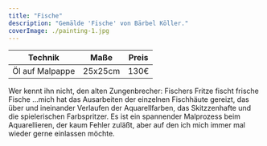 ```yaml
---
title: "Fische"
description: "Gemälde 'Fische' von Bärbel Köller."
coverImage: ./painting-1.jpg
---
```


| Technik            | Maße    | Preis |
|--------------------|---------|-------|
| Öl auf Malpappe    | 25x25cm | 130€  |

Wer kennt ihn nicht, den alten Zungenbrecher: Fischers Fritze fischt frische Fische ...mich hat das Ausarbeiten der einzelnen Fischhäute gereizt, das über und ineinander Verlaufen der Aquarellfarben, das Skitzzenhafte und die spielerischen Farbspritzer. Es ist ein spannender Malprozess beim Aquarellieren, der kaum Fehler zuläßt, aber auf den ich mich immer mal wieder gerne einlassen möchte. 